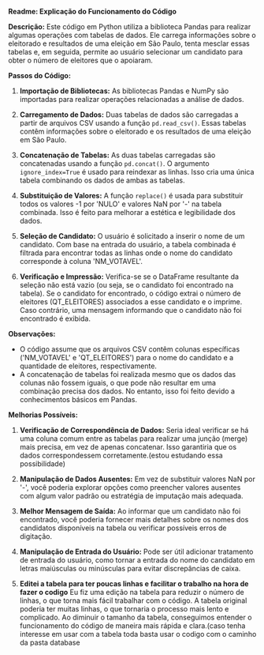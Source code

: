 **Readme: Explicação do Funcionamento do Código**

**Descrição:**
Este código em Python utiliza a biblioteca Pandas para realizar algumas operações com tabelas de dados. Ele carrega informações sobre o eleitorado e resultados de uma eleição em São Paulo, tenta mesclar essas tabelas e, em seguida, permite ao usuário selecionar um candidato para obter o número de eleitores que o apoiaram.

**Passos do Código:**

1. **Importação de Bibliotecas:**
   As bibliotecas Pandas e NumPy são importadas para realizar operações relacionadas a análise de dados.

2. **Carregamento de Dados:**
   Duas tabelas de dados são carregadas a partir de arquivos CSV usando a função `pd.read_csv()`. Essas tabelas contêm informações sobre o eleitorado e os resultados de uma eleição em São Paulo.

3. **Concatenação de Tabelas:**
   As duas tabelas carregadas são concatenadas usando a função `pd.concat()`. O argumento `ignore_index=True` é usado para reindexar as linhas. Isso cria uma única tabela combinando os dados de ambas as tabelas.

4. **Substituição de Valores:**
   A função `replace()` é usada para substituir todos os valores -1 por 'NULO' e valores NaN por '-' na tabela combinada. Isso é feito para melhorar a estética e legibilidade dos dados.

5. **Seleção de Candidato:**
   O usuário é solicitado a inserir o nome de um candidato. Com base na entrada do usuário, a tabela combinada é filtrada para encontrar todas as linhas onde o nome do candidato corresponde à coluna 'NM_VOTAVEL'.

6. **Verificação e Impressão:**
   Verifica-se se o DataFrame resultante da seleção não está vazio (ou seja, se o candidato foi encontrado na tabela). Se o candidato for encontrado, o código extrai o número de eleitores (QT_ELEITORES) associados a esse candidato e o imprime. Caso contrário, uma mensagem informando que o candidato não foi encontrado é exibida.

**Observações:**
- O código assume que os arquivos CSV contêm colunas específicas ('NM_VOTAVEL' e 'QT_ELEITORES') para o nome do candidato e a quantidade de eleitores, respectivamente.
- A concatenação de tabelas foi realizada mesmo que os dados das colunas não fossem iguais, o que pode não resultar em uma combinação precisa dos dados. No entanto, isso foi feito devido a conhecimentos básicos em Pandas.

**Melhorias Possíveis:**
1. **Verificação de Correspondência de Dados:**
   Seria ideal verificar se há uma coluna comum entre as tabelas para realizar uma junção (merge) mais precisa, em vez de apenas concatenar. Isso garantiria que os dados correspondessem corretamente.(estou estudando essa possibilidade)

2. **Manipulação de Dados Ausentes:**
   Em vez de substituir valores NaN por '-', você poderia explorar opções como preencher valores ausentes com algum valor padrão ou estratégia de imputação mais adequada.

3. **Melhor Mensagem de Saída:**
   Ao informar que um candidato não foi encontrado, você poderia fornecer mais detalhes sobre os nomes dos candidatos disponíveis na tabela ou verificar possíveis erros de digitação.

4. **Manipulação de Entrada do Usuário:**
   Pode ser útil adicionar tratamento de entrada do usuário, como tornar a entrada do nome do candidato em letras maiúsculas ou minúsculas para evitar discrepâncias de caixa.

5. **Editei a tabela para ter poucas linhas e facilitar o trabalho na hora de fazer o codigo**
   Eu fiz uma edição na tabela para reduzir o número de linhas, o que torna mais fácil trabalhar com o código. A tabela original poderia ter muitas linhas, o que tornaria o processo mais lento e complicado. Ao diminuir o tamanho da tabela, conseguimos entender o funcionamento do código de maneira mais rápida e clara.(caso tenha interesse em usar com a tabela toda basta usar o codigo com o caminho da pasta database
